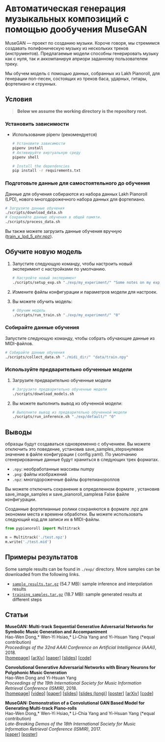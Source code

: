 # Автоматическая генерация музыкальных композиций с помощью дообучения MuseGAN

MuseGAN — проект по созданию музыки. Короче говоря, мы стремимся создавать полифоническую музыку из нескольких треков (инструментов). Предлагаемые модели способны генерировать музыку как с нуля, так и аккомпанируя априори заданному пользователем треку.

Мы обучем модель с помощью данных, собранных из   Lakh Pianoroll, для генерации  поп-песен, состоящих из треков баса, ударных, гитары, фортепиано и струнных.


## Условия

> __Below we assume the working directory is the repository root.__

### Установить зависимости

- Использование  pipenv (рекомендуется)

  ```sh
  # Установите зависимости
  pipenv install
  # Активируйте виртуальную среду
  pipenv shell
  ```

  ```sh
  # Install the dependencies
  pip install -r requirements.txt
  ```

### Подготовьте данные для самостоятельного до обучения


Данные для обучения собираются из набора данных Lakh Pianoroll (LPD), нового многодорожечного набора данных для фортепиано.

```sh
# Загрузите данные обучения
./scripts/download_data.sh
# Сохраняйте данные обучения в общей памяти.
./scripts/process_data.sh
```

Вы также можете загрузить данные обучения вручную
([train_x_lpd_5_phr.npz](https://docs.google.com/uc?export=download&id=14rrC5bSQkB9VYWrvt2IhsCjOKYrguk3S)).

## Обучите новую модель

1. Запустите следующую команду, чтобы настроить новый эксперимент с настройками по умолчанию.

   ```sh
   # Настройте новый эксперимент
   ./scripts/setup_exp.sh "./exp/my_experiment/" "Some notes on my experiment"
   ```

2. Измените файлы конфигурации и параметров модели для  настроек.

3. Вы можете обучить модель:

     ```sh
     # Обучим модель
     ./scripts/run_train.sh "./exp/my_experiment/" "0"
     ```

### Собирайте данные обучения

Запустите следующую команду, чтобы собрать обучающие данные из MIDI-файлов.

  ```sh
  # Собирайте данные обучения
  ./scripts/collect_data.sh "./midi_dir/" "data/train.npy"
  ```

### Используйте предварительно обученные модели  

1. Загрузите предварительно обученные модели

   ```sh
   # Загрузите предварительно обученные модели
   ./scripts/download_models.sh
   ```

2. Вы можете выполнить вывод из обученной модели:

   ```sh
   # Выполните вывод из предварительно обученной модели
   ./scripts/run_inference.sh "./exp/default/" "0"
   ```

## Выводы

образцы будут создаваться одновременно с обучением. Вы можете отключить это поведение, установив save_samples_stepsнулевое значение в файле конфигурации ( config.yaml). По умолчанию сгенерированные данные будут храниться в следующих трех форматах.

- `.npy`: необработанные массивы numpy
- `.png`: файлы изображений
- `.npz`: многодорожечные файлы фортепианороллов

Вы можете отключить сохранение в определенном формате , установив save_image_samples и save_pianoroll_samplesв False файле конфигурации.

Созданные фортепианные ролики сохраняются в формате .npz для экономии места и времени обработки. Вы можете использовать следующий код для записи их в MIDI-файлы.

```python
from pypianoroll import Multitrack

m = Multitrack('./test.npz')
m.write('./test.mid')
```

## Примеры результатов


Some sample results can be found in `./exp/` directory. More samples can be
downloaded from the following links.

- [`sample_results.tar.gz`](https://docs.google.com/uc?export=download&id=1BsNtc8_mpLK5l2F5jncIkHbTcJqtZu2w) (54.7 MB):
  sample inference and interpolation results
- [`training_samples.tar.gz`](https://docs.google.com/uc?export=download&id=1pZk0YCElcHHSBfhbV8j_zaRr1zhEQUzN) (18.7 MB):
  sample generated results at different steps


## Статьи

__MuseGAN: Multi-track Sequential Generative Adversarial Networks for Symbolic Music Generation and Accompaniment__<br>
Hao-Wen Dong,\* Wen-Yi Hsiao,\* Li-Chia Yang and Yi-Hsuan Yang (\*equal contribution)<br>
_Proceedings of the 32nd AAAI Conference on Artificial Intelligence (AAAI)_, 2018.<br>
[[homepage](https://salu133445.github.io/musegan)]
[[arXiv](http://arxiv.org/abs/1709.06298)]
[[paper](https://salu133445.github.io/musegan/pdf/musegan-aaai2018-paper.pdf)]
[[slides](https://salu133445.github.io/musegan/pdf/musegan-aaai2018-slides.pdf)]
[[code](https://github.com/salu133445/musegan)]

__Convolutional Generative Adversarial Networks with Binary Neurons for Polyphonic Music Generation__<br>
Hao-Wen Dong and Yi-Hsuan Yang<br>
_Proceedings of the 19th International Society for Music Information Retrieval Conference (ISMIR)_, 2018.<br>
[[homepage](https://salu133445.github.io/bmusegan)]
[[video](https://youtu.be/r9C2Q2oR9Ik)]
[[paper](https://salu133445.github.io/bmusegan/pdf/bmusegan-ismir2018-paper.pdf)]
[[slides](https://salu133445.github.io/bmusegan/pdf/bmusegan-ismir2018-slides.pdf)]
[[slides (long)](https://salu133445.github.io/bmusegan/pdf/bmusegan-tmac2018-slides.pdf)]
[[poster](https://salu133445.github.io/bmusegan/pdf/bmusegan-ismir2018-poster.pdf)]
[[arXiv](https://arxiv.org/abs/1804.09399)]
[[code](https://github.com/salu133445/bmusegan)]

__MuseGAN: Demonstration of a Convolutional GAN Based Model for Generating Multi-track Piano-rolls__<br>
Hao-Wen Dong,\* Wen-Yi Hsiao,\* Li-Chia Yang and Yi-Hsuan Yang (\*equal contribution)<br>
_Late-Breaking Demos of the 18th International Society for Music Information Retrieval Conference (ISMIR)_, 2017.<br>
[[paper](https://salu133445.github.io/musegan/pdf/musegan-ismir2017-lbd-paper.pdf)]
[[poster](https://salu133445.github.io/musegan/pdf/musegan-ismir2017-lbd-poster.pdf)]
